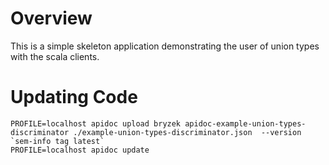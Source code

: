 Overview
========
This is a simple skeleton application demonstrating the user of union
types with the scala clients.


Updating Code
=============

    PROFILE=localhost apidoc upload bryzek apidoc-example-union-types-discriminator ./example-union-types-discriminator.json  --version `sem-info tag latest`
    PROFILE=localhost apidoc update

